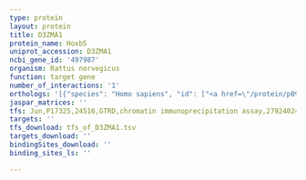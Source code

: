 ```yaml
---
type: protein
layout: protein
title: D3ZMA1
protein_name: Hoxb5
uniprot_accession: D3ZMA1
ncbi_gene_id: '497987'
organism: Rattus norvegicus
function: target gene
number_of_interactions: '1'
orthologs: '[{"species": "Homo sapiens", "id": ["<a href=\"/protein/p09067\">P09067</a>"]}, {"species": "Danio rerio", "id": ["<a href=\"/protein/a0a0r4i9d0\">A0A0R4I9D0</a>", "<a href=\"/protein/p09014\">P09014</a>"]}, {"species": "Mus musculus", "id": ["<a href=\"/protein/p09079\">P09079</a>"]}]'
jaspar_matrices: ''
tfs: Jun,P17325,24516,GTRD,chromatin immunoprecipitation assay,27924024%5Buid%5D,No
targets: ''
tfs_download: tfs_of_D3ZMA1.tsv
targets_download: ''
bindingSites_download: ''
binding_sites_ls: ''

---
```

